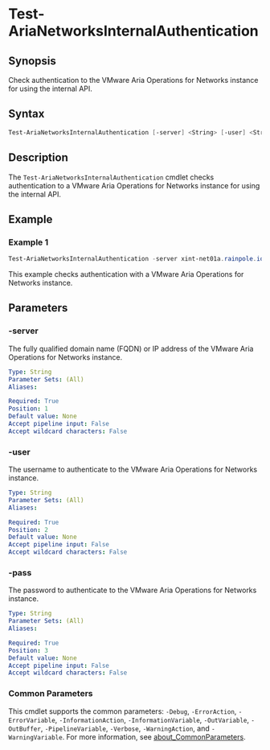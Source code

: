 # Test-AriaNetworksInternalAuthentication

## Synopsis

Check authentication to the VMware Aria Operations for Networks instance for using the internal API.

## Syntax

```powershell
Test-AriaNetworksInternalAuthentication [-server] <String> [-user] <String> [-pass] <String> [<CommonParameters>]
```

## Description

The `Test-AriaNetworksInternalAuthentication` cmdlet checks authentication to a VMware Aria Operations for Networks instance for using the internal API.

## Example

### Example 1

```powershell
Test-AriaNetworksInternalAuthentication -server xint-net01a.rainpole.io -user admin@local -pass VMw@re1!
```

This example checks authentication with a VMware Aria Operations for Networks instance.

## Parameters

### -server

The fully qualified domain name (FQDN) or IP address of the VMware Aria Operations for Networks instance.

```yaml
Type: String
Parameter Sets: (All)
Aliases:

Required: True
Position: 1
Default value: None
Accept pipeline input: False
Accept wildcard characters: False
```

### -user

The username to authenticate to the VMware Aria Operations for Networks instance.

```yaml
Type: String
Parameter Sets: (All)
Aliases:

Required: True
Position: 2
Default value: None
Accept pipeline input: False
Accept wildcard characters: False
```

### -pass

The password to authenticate to the VMware Aria Operations for Networks instance.

```yaml
Type: String
Parameter Sets: (All)
Aliases:

Required: True
Position: 3
Default value: None
Accept pipeline input: False
Accept wildcard characters: False
```

### Common Parameters

This cmdlet supports the common parameters: `-Debug`, `-ErrorAction`, `-ErrorVariable`, `-InformationAction`, `-InformationVariable`, `-OutVariable`,
`-OutBuffer`, `-PipelineVariable`, `-Verbose`, `-WarningAction`, and `-WarningVariable`. For more information, see [about_CommonParameters](http://go.microsoft.com/fwlink/?LinkID=113216).
